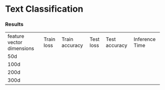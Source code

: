 # Text Classification 



### Results


<table>
  <tr>
    <td>feature vector dimensions</td>
    <td>Train loss</td>
    <td>Train accuracy</td>
    <td>Test loss</td>
    <td>Test accuracy</td>
    <td>Inference Time</td>
  </tr>
  <tr>
    <td>50d</td>
    <td></td>
    <td></td>
    <td></td>
  </tr>
   <td>100d</td>
    <td></td>
    <td></td>
    <td></td>
  </tr>
     <td>200d</td>
    <td></td>
    <td></td>
    <td></td>
  </tr>
     <td>300d</td>
    <td></td>
    <td></td>
    <td></td>
  </tr>
</table>

